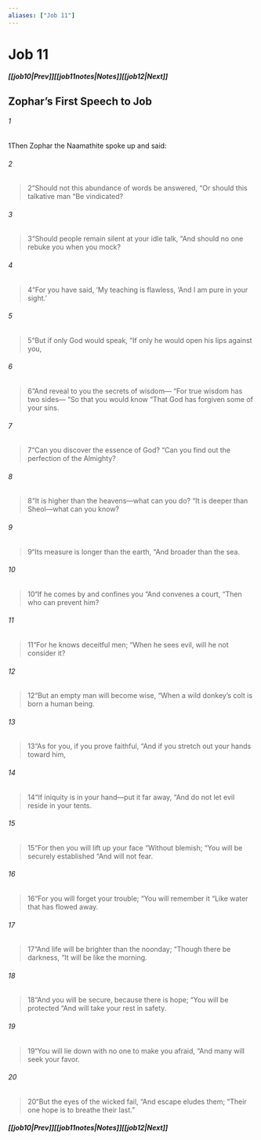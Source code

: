 ```yaml
---
aliases: ["Job 11"]
---
```

# Job 11
##### <span class=arrow-left></span>[[job10|Prev]]<span class=navigation-separator></span>[[job11notes|Notes]]<span class=navigation-separator></span>[[job12|Next]]<span class=arrow-right></span>
## Zophar’s First Speech to Job
###### 1
<span class=verse-first>1</span>Then Zophar the Naamathite spoke up and said:
<div class=paragraph-break></div>

###### 2
><span class=verse-body-poetry>2</span><span class=poetry-quote-double>“</span>Should not this abundance of words be answered,
><span class=poetry-quote-double>“</span>Or should this talkative man
><span class=poetry-quote-double>“</span>Be vindicated?
###### 3
><span class=verse-body-poetry>3</span><span class=poetry-quote-double>“</span>Should people remain silent at your idle talk,
><span class=poetry-quote-double>“</span>And should no one rebuke you when you mock?
###### 4
><span class=verse-body-poetry>4</span><span class=poetry-quote-double>“</span>For you have said, ‘My teaching is flawless,
><span class=poetry-quote-single>‘</span>And I am pure in your sight.’
###### 5
><span class=verse-body-poetry>5</span><span class=poetry-quote-double>“</span>But if only God would speak,
><span class=poetry-quote-double>“</span>If only he would open his lips against you,
###### 6
><span class=verse-body-poetry>6</span><span class=poetry-quote-double>“</span>And reveal to you the secrets of wisdom—
><span class=poetry-quote-double>“</span>For true wisdom has two sides—
><span class=poetry-quote-double>“</span>So that you would know
><span class=poetry-quote-double>“</span>That God has forgiven some of your sins.
<div class=paragraph-break></div>

###### 7
><span class=verse-first-poetry>7</span><span class=poetry-quote-double>“</span>Can you discover the essence of God?
><span class=poetry-quote-double>“</span>Can you find out the perfection of the Almighty?
###### 8
><span class=verse-body-poetry>8</span><span class=poetry-quote-double>“</span>It is higher than the heavens—what can you do?
><span class=poetry-quote-double>“</span>It is deeper than Sheol—what can you know?
###### 9
><span class=verse-body-poetry>9</span><span class=poetry-quote-double>“</span>Its measure is longer than the earth,
><span class=poetry-quote-double>“</span>And broader than the sea.
###### 10
><span class=verse-body-poetry>10</span><span class=poetry-quote-double>“</span>If he comes by and confines you
><span class=poetry-quote-double>“</span>And convenes a court,
><span class=poetry-quote-double>“</span>Then who can prevent him?
###### 11
><span class=verse-body-poetry>11</span><span class=poetry-quote-double>“</span>For he knows deceitful men;
><span class=poetry-quote-double>“</span>When he sees evil, will he not consider it?
###### 12
><span class=verse-body-poetry>12</span><span class=poetry-quote-double>“</span>But an empty man will become wise,
><span class=poetry-quote-double>“</span>When a wild donkey’s colt is born a human being.
<div class=paragraph-break></div>

###### 13
><span class=verse-first-poetry>13</span><span class=poetry-quote-double>“</span>As for you, if you prove faithful,
><span class=poetry-quote-double>“</span>And if you stretch out your hands toward him,
###### 14
><span class=verse-body-poetry>14</span><span class=poetry-quote-double>“</span>If iniquity is in your hand—put it far away,
><span class=poetry-quote-double>“</span>And do not let evil reside in your tents.
###### 15
><span class=verse-body-poetry>15</span><span class=poetry-quote-double>“</span>For then you will lift up your face
><span class=poetry-quote-double>“</span>Without blemish;
><span class=poetry-quote-double>“</span>You will be securely established
><span class=poetry-quote-double>“</span>And will not fear.
###### 16
><span class=verse-body-poetry>16</span><span class=poetry-quote-double>“</span>For you will forget your trouble;
><span class=poetry-quote-double>“</span>You will remember it
><span class=poetry-quote-double>“</span>Like water that has flowed away.
###### 17
><span class=verse-body-poetry>17</span><span class=poetry-quote-double>“</span>And life will be brighter than the noonday;
><span class=poetry-quote-double>“</span>Though there be darkness,
><span class=poetry-quote-double>“</span>It will be like the morning.
###### 18
><span class=verse-body-poetry>18</span><span class=poetry-quote-double>“</span>And you will be secure, because there is hope;
><span class=poetry-quote-double>“</span>You will be protected
><span class=poetry-quote-double>“</span>And will take your rest in safety.
###### 19
><span class=verse-body-poetry>19</span><span class=poetry-quote-double>“</span>You will lie down with no one to make you afraid,
><span class=poetry-quote-double>“</span>And many will seek your favor.
###### 20
><span class=verse-body-poetry>20</span><span class=poetry-quote-double>“</span>But the eyes of the wicked fail,
><span class=poetry-quote-double>“</span>And escape eludes them;
><span class=poetry-quote-double>“</span>Their one hope is to breathe their last.”
##### <span class=arrow-left></span>[[job10|Prev]]<span class=navigation-separator></span>[[job11notes|Notes]]<span class=navigation-separator></span>[[job12|Next]]<span class=arrow-right></span>